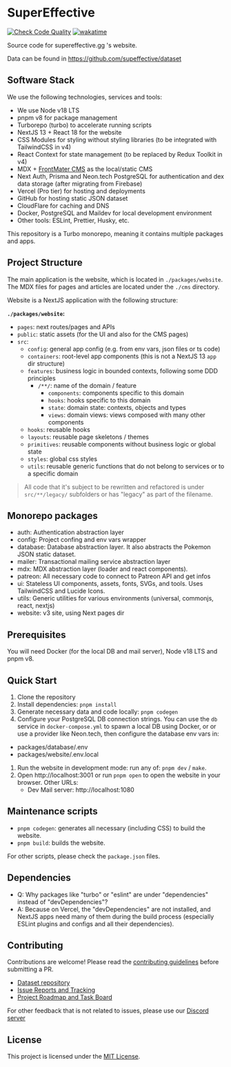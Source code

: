 # SuperEffective

[![Check Code Quality](https://github.com/supeffective/website/actions/workflows/quality.yml/badge.svg)](https://github.com/supeffective/website/actions/workflows/quality.yml)
[![wakatime](https://wakatime.com/badge/user/f2eacdee-569c-4e49-b11f-81a764fb575e/project/838d78e4-9190-4513-9c76-0e7672feab70.svg)](https://wakatime.com/badge/user/f2eacdee-569c-4e49-b11f-81a764fb575e/project/838d78e4-9190-4513-9c76-0e7672feab70)

Source code for supereffective.gg 's website.

Data can be found in https://github.com/supeffective/dataset

## Software Stack

We use the following technologies, services and tools:

- We use Node v18 LTS
- pnpm v8 for package management
- Turborepo (turbo) to accelerate running scripts
- NextJS 13 + React 18 for the website
- CSS Modules for styling without styling libraries (to be integrated with TailwindCSS in v4)
- React Context for state management (to be replaced by Redux Toolkit in v4)
- MDX + [FrontMater CMS](https://frontmatter.codes/) as the local/static CMS
- Next Auth, Prisma and Neon.tech PostgreSQL for authentication and dex data storage (after migrating from Firebase)
- Vercel (Pro tier) for hosting and deployments
- GitHub for hosting static JSON dataset
- CloudFlare for caching and DNS
- Docker, PostgreSQL and Maildev for local development environment
- Other tools: ESLint, Prettier, Husky, etc.

This repository is a Turbo monorepo, meaning it contains multiple packages and apps.

## Project Structure

The main application is the website, which is located in `./packages/website`.
The MDX files for pages and articles are located under the `./cms` directory.

Website is a NextJS application with the following structure:

**`./packages/website`:**

- `pages`: next routes/pages and APIs
- `public`: static assets (for the UI and also for the CMS pages)
- `src`:
  - `config`: general app config (e.g. from env vars, json files or ts code)
  - `containers`: root-level app components (this is not a NextJS 13 `app` dir structure)
  - `features`: business logic in bounded contexts, following some DDD principles
    - `/**/`: name of the domain / feature
      - `components`: components specific to this domain
      - `hooks`: hooks specific to this domain
      - `state`: domain state: contexts, objects and types
      - `views`: domain views: views composed with many other components
  - `hooks`: reusable hooks
  - `layouts`: reusable page skeletons / themes
  - `primitives`: reusable components without business logic or global state
  - `styles`: global css styles
  - `utils`: reusable generic functions that do not belong to services or to a specific domain

> All code that it's subject to be rewritten and refactored is under `src/**/legacy/` subfolders or has
> "legacy" as part of the filename.

## Monorepo packages

- auth: Authentication abstraction layer
- config: Project confing and env vars wrapper
- database: Database abstraction layer. It also abstracts the Pokemon JSON static dataset.
- mailer: Transactional mailing service abstraction layer
- mdx: MDX abstraction layer (loader and react components).
- patreon: All necessary code to connect to Patreon API and get infos
- ui: Stateless UI components, assets, fonts, SVGs, and tools. Uses TailwindCSS and Lucide Icons.
- utils: Generic utilities for various environments (universal, commonjs, react, nextjs)
- website: v3 site, using Next pages dir

## Prerequisites

You will need Docker (for the local DB and mail server), Node v18 LTS and pnpm v8.

## Quick Start

1. Clone the repository
2. Install dependencies: `pnpm install`
3. Generate necessary data and code locally: `pnpm codegen`
4. Configure your PostgreSQL DB connection strings.
   You can use the `db` service in `docker-compose.yml` to spawn a local DB using Docker,
   or or use a provider like Neon.tech,
   then configure the database env vars in:

- packages/database/.env
- packages/website/.env.local

1. Run the website in development mode: run any of: `pnpm dev` / `make`.
2. Open http://localhost:3001 or run `pnpm open` to open the website in your browser. Other URLs:
   - Dev Mail server: http://localhost:1080

## Maintenance scripts

- `pnpm codegen`: generates all necessary (including CSS) to build the website.
- `pnpm build`: builds the website.

For other scripts, please check the `package.json` files.

## Dependencies

- Q: Why packages like "turbo" or "eslint" are under "dependencies" instead of "devDependencies"?
- A: Because on Vercel, the "devDependencies" are not installed, and NextJS apps need many of them during the build
  process (especially ESLint plugins and configs and all their dependencies).

## Contributing

Contributions are welcome! Please read the [contributing guidelines](./CONTRIBUTING.md) before submitting a PR.

- [Dataset repository](https://github.com/supeffective/dataset)
- [Issue Reports and Tracking](https://github.com/supeffective/website/issues)
- [Project Roadmap and Task Board](https://github.com/orgs/supeffective/projects)

For other feedback that is not related to issues, please use our [Discord server](https://discord.gg/3fRXQFtrkN)

## License

This project is licensed under the [MIT License](./LICENSE).
